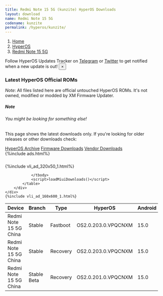 ```yaml
---
title: Redmi Note 15 5G (kunzite) HyperOS Downloads
layout: download
name: Redmi Note 15 5G
codename: kunzite
permalink: /hyperos/kunzite/
---
```

<nav aria-label="breadcrumb">
    <ol class="breadcrumb">
        <li class="breadcrumb-item"><a href="/">Home</a></li>
        <li class="breadcrumb-item"><a href="/hyperos/">HyperOS</a></li>
        <li class="breadcrumb-item active" aria-current="page"><a href="/hyperos/kunzite/">Redmi Note 15 5G</a></li>
    </ol>
</nav>
<div class="alert alert-primary alert-dismissible fade show" role="alert">
    Follow HyperOS Updates Tracker on <a href="https://t.me/MIUIUpdatesTracker" class="alert-link">Telegram</a>
     or <a href="https://twitter.com/MiFwUpdater" class="alert-link">Twitter</a> to get notified when a new update is out!
    <button type="button" class="close" data-dismiss="alert" aria-label="Close">
        <span aria-hidden="true">&times;</span>
    </button>
</div>

### Latest HyperOS Official ROMs
*Note*: All files listed here are official untouched HyperOS ROMs. It's not owned, modified or modded by XM Firmware Updater.
<div class="card">
  <div class="card-body">
    <h5 class="card-title">Note</h5>
    <h6 class="card-subtitle mb-2 text-muted">You might be looking for something else!</h6>
    <p class="card-text">This page shows the latest downloads only.
     If you're looking for older releases or other downloads check:</p>
    <a href="/archive/hyperos/kunzite/" class="card-link">HyperOS Archive</a>
    <a href="/firmware/kunzite/" class="card-link">Firmware Downloads</a>
    <a href="/vendor/kunzite/" class="card-link">Vendor Downloads</a>
  </div>
</div>
{%include ads.html%}
<div class="row justify-content-center">
    <div class="col-10">
        <div class="table-responsive-md" style="margin-top: 25px;">
            {%include vli_ad_320x50_1.html%}
            <table id="miui" class="display dt-responsive nowrap compact table table-striped table-hover table-sm">
                <thead class="thead-dark">
                    <tr>
                        <th data-ref="device">Device</th>
                        <th data-ref="branch">Branch</th>
                        <th data-ref="type">Type</th>
                        <th data-ref="miui">HyperOS</th>
                        <th data-ref="android">Android</th>
                        <th data-ref="size">Size</th>
                        <th data-ref="size">Date</th>
                        <th data-ref="link">Link</th>
                    </tr>
                </thead>
                <tbody>
                <tr><td>Redmi Note 15 5G China</td><td>Stable</td><td>Fastboot</td><td>OS2.0.203.0.VPQCNXM</td><td>15.0</td><td>7.7 GB</td><td>2025-08-18</td><td><a href="/hyperos/kunzite/stable/OS2.0.203.0.VPQCNXM/">Download</a></td></tr>
<tr><td>Redmi Note 15 5G China</td><td>Stable</td><td>Recovery</td><td>OS2.0.203.0.VPQCNXM</td><td>15.0</td><td>5.4 GB</td><td>2025-08-21</td><td><a href="/hyperos/kunzite/stable/OS2.0.203.0.VPQCNXM/">Download</a></td></tr>
<tr><td>Redmi Note 15 5G China</td><td>Stable Beta</td><td>Recovery</td><td>OS2.0.201.0.VPQCNXM</td><td>15.0</td><td>5.4 GB</td><td>None</td><td><a href="/hyperos/kunzite/stable beta/OS2.0.201.0.VPQCNXM/">Download</a></td></tr>

                </tbody>
                <script>loadMiuiDownloads()</script>
            </table>
        </div>
    </div>
    {%include vli_ad_160x600_1.html%}
</div>
